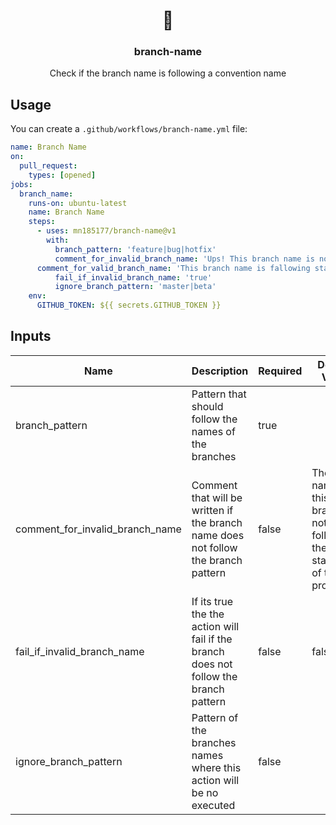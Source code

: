 <h1 align="center">🔱</h1>
<h3 align="center">branch-name</h3>

<p align="center">
    Check if the branch name is following a convention name
</p>

## Usage

You can create a `.github/workflows/branch-name.yml` file:

```yaml
name: Branch Name
on:
  pull_request:
    types: [opened]
jobs:
  branch_name:
    runs-on: ubuntu-latest
    name: Branch Name
    steps:
      - uses: mn185177/branch-name@v1
        with:
          branch_pattern: 'feature|bug|hotfix'
          comment_for_invalid_branch_name: 'Ups! This branch name is not following the standards! You can see them here: https://github.com/mn185177'
	  comment_for_valid_branch_name: 'This branch name is fallowing standards'
          fail_if_invalid_branch_name: 'true'
          ignore_branch_pattern: 'master|beta'
    env:
      GITHUB_TOKEN: ${{ secrets.GITHUB_TOKEN }}
```

## Inputs

| Name | Description | Required | Default Value |
|------|-------------|----------|---------------|
| branch_pattern | Pattern that should follow the names of the branches | true | |
| comment_for_invalid_branch_name | Comment that will be written if the branch name does not follow the branch pattern | false | The name of this branch is not \n following the standards of this project! |
| fail_if_invalid_branch_name | If its true the the action will fail if the branch does not follow the branch pattern | false | false |
| ignore_branch_pattern | Pattern of the branches names where this action will be no executed | false | |
